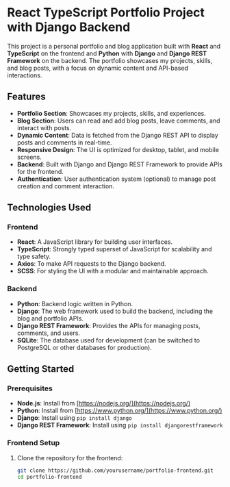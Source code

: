 # React TypeScript Portfolio Project with Django Backend

This project is a personal portfolio and blog application built with **React** and **TypeScript** on the frontend and **Python** with **Django** and **Django REST Framework** on the backend. The portfolio showcases my projects, skills, and blog posts, with a focus on dynamic content and API-based interactions.

## Features

- **Portfolio Section**: Showcases my projects, skills, and experiences.
- **Blog Section**: Users can read and add blog posts, leave comments, and interact with posts.
- **Dynamic Content**: Data is fetched from the Django REST API to display posts and comments in real-time.
- **Responsive Design**: The UI is optimized for desktop, tablet, and mobile screens.
- **Backend**: Built with Django and Django REST Framework to provide APIs for the frontend.
- **Authentication**: User authentication system (optional) to manage post creation and comment interaction.

## Technologies Used

### Frontend
- **React**: A JavaScript library for building user interfaces.
- **TypeScript**: Strongly typed superset of JavaScript for scalability and type safety.
- **Axios**: To make API requests to the Django backend.
- **SCSS**: For styling the UI with a modular and maintainable approach.

### Backend
- **Python**: Backend logic written in Python.
- **Django**: The web framework used to build the backend, including the blog and portfolio APIs.
- **Django REST Framework**: Provides the APIs for managing posts, comments, and users.
- **SQLite**: The database used for development (can be switched to PostgreSQL or other databases for production).

## Getting Started

### Prerequisites

- **Node.js**: Install from [https://nodejs.org/](https://nodejs.org/)
- **Python**: Install from [https://www.python.org/](https://www.python.org/)
- **Django**: Install using `pip install django`
- **Django REST Framework**: Install using `pip install djangorestframework`

### Frontend Setup

1. Clone the repository for the frontend:
   ```bash
   git clone https://github.com/yourusername/portfolio-frontend.git
   cd portfolio-frontend
